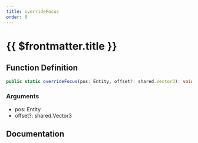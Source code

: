 ```yaml
---
title: overrideFocus
order: 0
---
```


# {{ $frontmatter.title }}

## Function Definition

```ts
public static overrideFocus(pos: Entity, offset?: shared.Vector3): void;
```

### Arguments

* pos: Entity
* offset?: shared.Vector3

## Documentation

<!--@include: ./parts/overrideFocus.md-->
